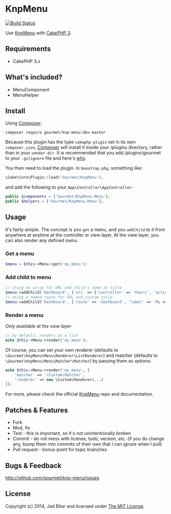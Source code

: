 # KnpMenu

[![Build Status](https://travis-ci.org/gourmet/knp-menu.svg?branch=master)](https://travis-ci.org/gourmet/knp-menu)

Use [KnpMenu][knpmenu] with [CakePHP 3][cakephp].

## Requirements

* CakePHP 3.x

## What's included?

- MenuComponent
- MenuHelper

## Install

Using [Composer][composer]:

```
composer require gourmet/knp-menu:dev-master
```

Because this plugin has the type `cakephp-plugin` set in its own `composer.json`,
[Composer][composer] will install it inside your /plugins directory, rather than
in your `vendor-dir`. It is recommended that you add /plugins/gourmet to your
`.gitignore` file and here's [why][composer:ignore].

You then need to load the plugin. In `boostrap.php`, something like:

```php
\Cake\Core\Plugin::load('Gourmet/KnpMenu');
```

and add the following to your `App\Controller\AppController`:

```php
public $components = ['Gourmet/KnpMenu.Menu'];
public $helpers = ['Gourmet/KnpMenu.Menu'];
```

## Usage

It's fairly simple. The concept is you `get` a menu, and you `addChild` to it from anywhere at anytime at the
controller or view layer. At the view layer, you can also render any defined menu.

### Get a menu

```php
$menu = $this->Menu->get('my_menu');
```

### Add child to menu

```php
// using an array for URL and child's name as title
$menu->addChild('Dashboard', ['uri' => ['controller' => 'Users', 'action' => 'dashboard']]);
// using a named route for URL and custom title
$menu->addChild('Dashboard', ['route' => 'dashboard', 'label' => 'My Account']);
```
### Render a menu

*Only available at the view layer*

```php
// by default, renders as a list
echo $this->Menu->render('my_menu');
```

Of course, you can set your own renderer (defaults to `\Gourmet\KnpMenu\Menu\Renderer\ListRenderer`) and
matcher (defaults to `\Gourmet\KnpMenu\Menu\Matcher\Matcher`) by passing them as options:

```php
echo $this->Menu->render('my_menu', [
    'matcher' => '\Custom\Matcher',
    'renderer' => new \Custom\Renderer(...)
]);
```

For more, please check the official [KnpMenu][knpmenu] repo and documentation.

## Patches & Features

* Fork
* Mod, fix
* Test - this is important, so it's not unintentionally broken
* Commit - do not mess with license, todo, version, etc. (if you do change any, bump them into commits of
their own that I can ignore when I pull)
* Pull request - bonus point for topic branches

## Bugs & Feedback

http://github.com/gourmet/knp-menu/issues

## License

Copyright (c) 2014, Jad Bitar and licensed under [The MIT License][mit].

[cakephp]:http://cakephp.org
[composer]:http://getcomposer.org
[composer:ignore]:http://getcomposer.org/doc/faqs/should-i-commit-the-dependencies-in-my-vendor-directory.md
[mit]:http://www.opensource.org/licenses/mit-license.php
[knpmenu]:https://github.com/KnpLabs/KnpMenu
